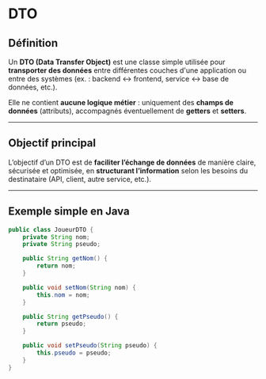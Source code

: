 # DTO 

## Définition

Un **DTO (Data Transfer Object)** est une classe simple utilisée pour **transporter des données** entre différentes couches d'une application ou entre des systèmes (ex. : backend ↔ frontend, service ↔ base de données, etc.).

Elle ne contient **aucune logique métier** : uniquement des **champs de données** (attributs), accompagnés éventuellement de **getters** et **setters**.

---

## Objectif principal

L’objectif d’un DTO est de **faciliter l’échange de données** de manière claire, sécurisée et optimisée, en **structurant l’information** selon les besoins du destinataire (API, client, autre service, etc.).

---

## Exemple simple en Java

```java
public class JoueurDTO {
    private String nom;
    private String pseudo;

    public String getNom() {
        return nom;
    }

    public void setNom(String nom) {
        this.nom = nom;
    }

    public String getPseudo() {
        return pseudo;
    }

    public void setPseudo(String pseudo) {
        this.pseudo = pseudo;
    }
}
